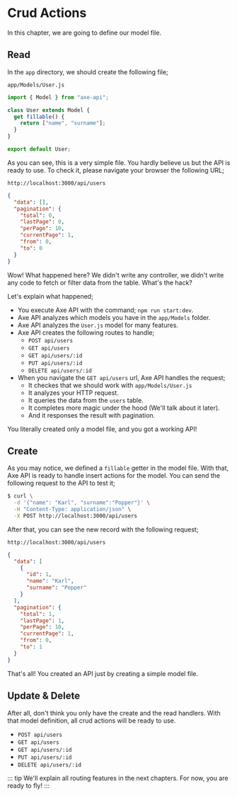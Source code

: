 # Crud Actions

In this chapter, we are going to define our model file.

## Read

In the `app` directory, we should create the following file;

`app/Models/User.js`

```js
import { Model } from "axe-api";

class User extends Model {
  get fillable() {
    return ["name", "surname"];
  }
}

export default User;
```

As you can see, this is a very simple file. You hardly believe us but the API is ready to use. To check it, please navigate your browser the following URL;

`http://localhost:3000/api/users`

```json
{
  "data": [],
  "pagination": {
    "total": 0,
    "lastPage": 0,
    "perPage": 10,
    "currentPage": 1,
    "from": 0,
    "to": 0
  }
}
```

Wow! What happened here? We didn't write any controller, we didn't write any code to fetch or filter data from the table. What's the hack?

Let's explain what happened;

- You execute Axe API with the command; `npm run start:dev`.
- Axe API analyzes which models you have in the `app/Models` folder.
- Axe API analyzes the `User.js` model for many features.
- Axe API creates the following routes to handle;
  - `POST api/users`
  - `GET api/users`
  - `GET api/users/:id`
  - `PUT api/users/:id`
  - `DELETE api/users/:id`
- When you navigate the `GET api/users` url, Axe API handles the request;
  - It checkes that we should work with `app/Models/User.js`
  - It analyzes your HTTP request.
  - It queries the data from the `users` table.
  - It completes more magic under the hood (We'll talk about it later).
  - And it responses the result with pagination.

You literally created only a model file, and you got a working API!

## Create

As you may notice, we defined a `fillable` getter in the model file. With that, Axe API is ready to handle insert actions for the model. You can send the following request to the API to test it;

```bash
$ curl \
  -d '{"name": "Karl", "surname":"Popper"}' \
  -H "Content-Type: application/json" \
  -X POST http://localhost:3000/api/users
```

After that, you can see the new record with the following request;

`http://localhost:3000/api/users`

```json
{
  "data": [
    {
      "id": 1,
      "name": "Karl",
      "surname": "Popper"
    }
  ],
  "pagination": {
    "total": 1,
    "lastPage": 1,
    "perPage": 10,
    "currentPage": 1,
    "from": 0,
    "to": 1
  }
}
```

That's all! You created an API just by creating a simple model file.

## Update & Delete

After all, don't think you only have the create and the read handlers. With that model definition, all crud actions will be ready to use.

- `POST api/users`
- `GET api/users`
- `GET api/users/:id`
- `PUT api/users/:id`
- `DELETE api/users/:id`

::: tip
We'll explain all routing features in the next chapters. For now, you are ready to fly!
:::
